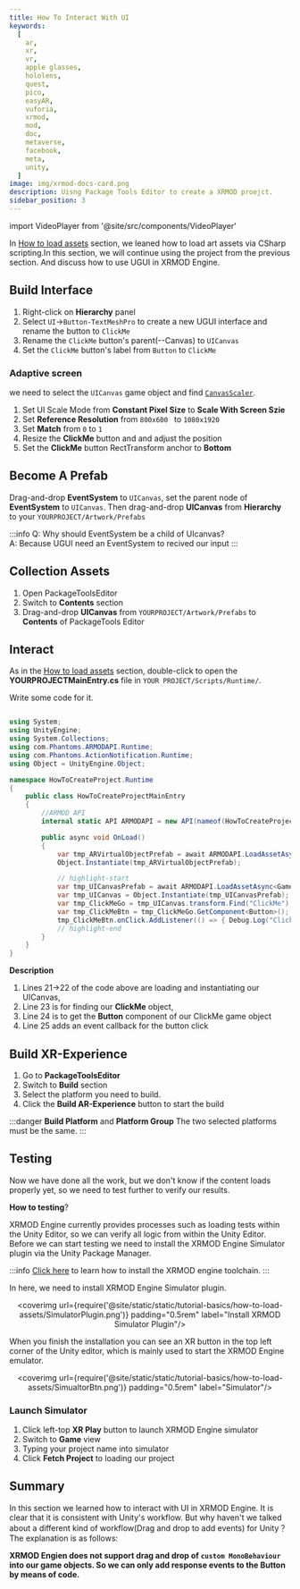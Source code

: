 ```yaml
---
title: How To Interact With UI
keywords:
  [
    ar,
    xr,
    vr,
    apple glasses,
    hololens,
    quest,
    pico,
    easyAR,
    vuforia,
    xrmod,
    mod,
    doc,
    metaverse,
    facebook,
    meta,
    unity,
  ]
image: img/xrmod-docs-card.png
description: Uisng Package Tools Editor to create a XRMOD proejct.
sidebar_position: 3
---
```


import VideoPlayer from '@site/src/components/VideoPlayer'

In [How to load assets](./how-to-load-assets) section, we leaned how to load art assets via CSharp scripting.In this section, we will continue using the project from the previous section. And discuss how to use UGUI in XRMOD Engine.

## Build Interface

1. Right-click on **Hierarchy** panel
2. Select `UI`->`Button-TextMeshPro` to create a new UGUI interface and rename the button to `ClickMe`
3. Rename the `ClickMe` button's parent(--Canvas) to `UICanvas`
4. Set the `ClickMe` button's label from `Button` to `ClickMe`

### Adaptive screen

we need to select the `UICanvas` game object and find [`CanvasScaler`](https://docs.unity3d.com/Packages/com.unity.ugui@1.0/manual/script-CanvasScaler.html).

1. Set UI Scale Mode from **Constant Pixel Size** to **Scale With Screen Szie**
2. Set **Reference Resolution** from `800x600 ` to `1080x1920`
3. Set **Match** from `0` to `1`
4. Resize the **ClickMe** button and and adjust the position
5. Set the **ClickMe** button RectTransform anchor to **Bottom**

<VideoPlayer src="/static/tutorial-basics/how-to-interact-with-ui/AdapterScreen.mp4" className="custom-video-showcase" />

## Become A Prefab

Drag-and-drop **EventSystem** to `UICanvas`, set the parent node of **EventSystem** to `UICanvas`. Then drag-and-drop **UICanvas** from **Hierarchy** to your `YOURPROJECT/Artwork/Prefabs`

:::info
Q: Why should EventSystem be a child of UIcanvas?  
A: Because UGUI need an EventSystem to recived our input
:::

<VideoPlayer src="/static/tutorial-basics/how-to-interact-with-ui/BecomeAPrefab.mp4" className="custom-video-showcase" />

## Collection Assets

1. Open PackageToolsEditor
2. Switch to **Contents** section
3. Drag-and-drop **UICanvas** from `YOURPROJECT/Artwork/Prefabs` to **Contents** of PackageTools Editor

<VideoPlayer src="/static/tutorial-basics/how-to-interact-with-ui/CollectionAssets.mp4" className="custom-video-showcase" />

## Interact

As in the [How to load assets](./how-to-load-assets) section, double-click to open the **YOURPROJECTMainEntry.cs** file in `YOUR PROJECT/Scripts/Runtime/`.

Write some code for it.

```cs title="HowToCreateProjectMainEntry.cs" showLineNumbers

using System;
using UnityEngine;
using System.Collections;
using com.Phantoms.ARMODAPI.Runtime;
using com.Phantoms.ActionNotification.Runtime;
using Object = UnityEngine.Object;

namespace HowToCreateProject.Runtime
{
    public class HowToCreateProjectMainEntry
    {
        //ARMOD API
        internal static API ARMODAPI = new API(nameof(HowToCreateProject));

        public async void OnLoad()
        {
            var tmp_ARVirtualObjectPrefab = await ARMODAPI.LoadAssetAsync<GameObject>("VirtualObject");
            Object.Instantiate(tmp_ARVirtualObjectPrefab);

            // highlight-start
            var tmp_UICanvasPrefab = await ARMODAPI.LoadAssetAsync<GameObject>("UICanvas");
            var tmp_UICanvas = Object.Instantiate(tmp_UICanvasPrefab);
            var tmp_ClickMeGo = tmp_UICanvas.transform.Find("ClickMe");
            var tmp_ClickMeBtn = tmp_ClickMeGo.GetComponent<Button>();
            tmp_ClickMeBtn.onClick.AddListener(() => { Debug.Log("Clicked me!!!"); });
            // highlight-end
        }
    }
}
```
**Description** 

1. Lines 21->22 of the code above are loading and instantiating our UICanvas, 
2. Line 23 is for finding our **ClickMe** object,
3. Line 24 is to get the **Button** component of our ClickMe game object
4. Line 25 adds an event callback for the button click

## Build XR-Experience

1. Go to **PackageToolsEditor** 
2. Switch to **Build** section
3. Select the platform you need to build.
4. Click the **Build AR-Experience** button to start the build

:::danger
**Build Platform** and **Platform Group** The two selected platforms must be the same.
:::

<VideoPlayer src="/static/tutorial-basics/how-to-load-assets/BuildXRExperience.mp4" className="custom-video-showcase" />


## Testing

Now we have done all the work, but we don't know if the content loads properly yet, so we need to test further to verify our results.

**How to testing**?

XRMOD Engine currently provides processes such as loading tests within the Unity Editor, so we can verify all logic from within the Unity Editor. Before we can start testing we need to install the XRMOD Engine Simulator plugin via the Unity Package Manager.

:::info
[Click here](../prepare-for-developer/install-xrmod-dev-tools) to learn how to install the XRMOD engine toolchain.
:::

In here, we need to install XRMOD Engine Simulator plugin. 

<center>

<coverimg  url={require('@site/static/static/tutorial-basics/how-to-load-assets/SimulatorPlugin.png')} padding="0.5rem" label="Install XRMOD Simulator Plugin"/>

</center>


When you finish the installation you can see an XR button in the top left corner of the Unity editor, which is mainly used to start the XRMOD Engine emulator.

<center>

<coverimg  url={require('@site/static/static/tutorial-basics/how-to-load-assets/SimualtorBtn.png')} padding="0.5rem" label="Simulator"/>

</center>

### Launch Simulator

1. Click left-top **XR Play** button to launch XRMOD Engine simulator
2. Switch to **Game** view
3. Typing your project name into simulator
4. Click **Fetch Project** to loading our project

<VideoPlayer src="/static/tutorial-basics/how-to-interact-with-ui/Test.mp4" className="custom-video-showcase" />

## Summary

In this section we learned how to interact with UI in XRMOD Engine. It is clear that it is consistent with Unity's workflow. But why haven't we talked about a different kind of workflow(Drag and drop to add events) for Unity？The explanation is as follows:



**XRMOD Engien does not support drag and drop of `custom MonoBehaviour` into our game objects. So we can only add response events to the Button by means of code.** 

<center>
<coverimg  url={require('@site/static/static/tutorial-basics/how-to-interact-with-ui/DonotDragToAddEvent.png')} width="25%" padding="0.5rem" label="Don't do this"/>
</center>
